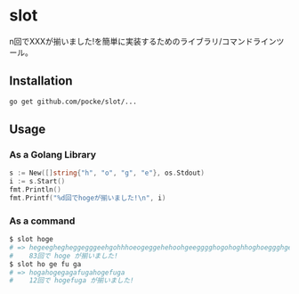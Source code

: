 slot
========

n回でXXXが揃いました!を簡単に実装するためのライブラリ/コマンドラインツール。

Installation
-----------------

```sh
go get github.com/pocke/slot/...
```


Usage
-----

### As a Golang Library

```go
s := New([]string{"h", "o", "g", "e"}, os.Stdout)
i := s.Start()
fmt.Println()
fmt.Printf("%d回でhogeが揃いました!\n", i)
```

### As a command

```sh
$ slot hoge
# => hegeeghegheggegggeehgohhhoeogeggehehoohgeegggghogohoghhoghoeggghgeghhheoogeoheohoge
#    83回で hoge が揃いました!
$ slot ho ge fu ga
# => hogahogegagafugahogefuga
#    12回で hogefuga が揃いました!
```
